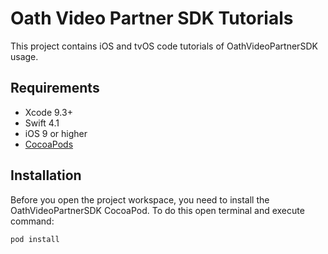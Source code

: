 # Oath Video Partner SDK Tutorials

This project contains iOS and tvOS code tutorials of OathVideoPartnerSDK usage.

## Requirements

* Xcode 9.3+
* Swift 4.1
* iOS 9 or higher
* [CocoaPods](https://cocoapods.org)

## Installation

Before you open the project workspace, you need to install the OathVideoPartnerSDK CocoaPod. To do this open terminal and execute command:

```bash
pod install
```
